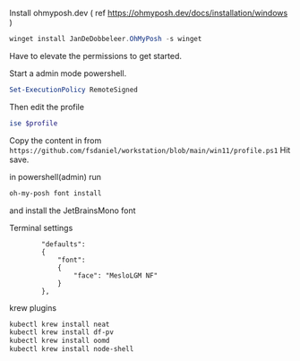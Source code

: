 Install ohmyposh.dev ( ref https://ohmyposh.dev/docs/installation/windows )
```powershell
winget install JanDeDobbeleer.OhMyPosh -s winget
```

Have to elevate the permissions to get started.

Start a admin mode powershell.
```powershell
Set-ExecutionPolicy RemoteSigned
```

Then edit the profile
```powershell
ise $profile
```

Copy the content in from `https://github.com/fsdaniel/workstation/blob/main/win11/profile.ps1`
Hit save.

in powershell(admin) run
```powershell
oh-my-posh font install
```
and install the JetBrainsMono font

Terminal settings
```
        "defaults": 
        {
            "font": 
            {
                "face": "MesloLGM NF"
            }
        },
```

krew plugins
```bash
kubectl krew install neat
kubectl krew install df-pv
kubectl krew install oomd
kubectl krew install node-shell
```
